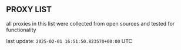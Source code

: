 ## PROXY LIST

all proxies in this list were collected from open sources and tested for functionality

last update: `2025-02-01 16:51:50.823570+00:00` UTC